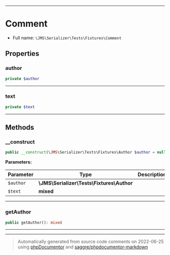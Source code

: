 ***

# Comment





* Full name: `\JMS\Serializer\Tests\Fixtures\Comment`



## Properties


### author



```php
private $author
```






***

### text



```php
private $text
```






***

## Methods


### __construct



```php
public __construct(\JMS\Serializer\Tests\Fixtures\Author $author = null, mixed $text): mixed
```








**Parameters:**

| Parameter | Type | Description |
|-----------|------|-------------|
| `$author` | **\JMS\Serializer\Tests\Fixtures\Author** |  |
| `$text` | **mixed** |  |




***

### getAuthor



```php
public getAuthor(): mixed
```











***


***
> Automatically generated from source code comments on 2022-06-25 using [phpDocumentor](http://www.phpdoc.org/) and [saggre/phpdocumentor-markdown](https://github.com/Saggre/phpDocumentor-markdown)
